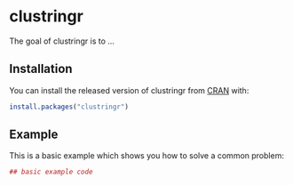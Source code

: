 # clustringr

The goal of clustringr is to ...

## Installation

You can install the released version of clustringr from [CRAN](https://CRAN.R-project.org) with:

``` r
install.packages("clustringr")
```

## Example

This is a basic example which shows you how to solve a common problem:

``` r
## basic example code
```

